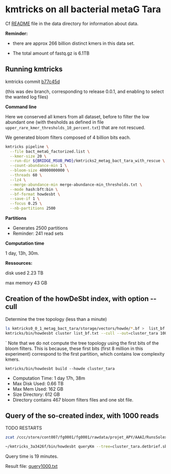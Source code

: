# kmtricks on all bacterial metaG Tara



Cf [README](../data/README.md) file in the data directory for information about data. 

**Reminder:** 

- there are approx 266 billion distinct kmers in this data set. 

- The total amount of fastq.gz is 6.1TB

## Running kmtricks

kmtricks commit [b77c45d](https://github.com/tlemane/kmtricks/commit/b77c45df3a75482aad9e9a6293d838a5adea67d9)

(this was dev branch, corresponding to release 0.0.1, and enabling to select the wanted log files)

**Command line**

Here we conserved all kmers from all dataset, before to filter the low abundant one (with thesholds as defined in file `upper_rare_kmer_thresholds_10_percent.txt`) that are not rescued.

We generated bloom filters composed of 4 billion bits each. 

```bash
kmtricks pipeline \
  --file bact_metaG_factorized.list \
  --kmer-size 20 \
  --run-dir ${BRIDGE_MSUB_PWD}/kmtricks2_metag_bact_tara_with_rescue \
  --count-abundance-min 1 \
  --bloom-size 40000000000 \
  --threads 60 \
  --lz4 \
  --merge-abundance-min merge-abundance-min_thresholds.txt \
  --mode hash:bft:bin \
  --bf-format howdesbt \
  --save-if 1 \
  --focus 0.25 \
  --nb-partitions 2500
```



**Partitions**

- Generates 2500 partitions
- Reminder: 241 read sets

**Computation time**

1 day, 13h, 30m. 

**Ressources:** 

disk used 2.23 TB 

max memory  43 GB

## Creation of the howDeSbt index, with option --cull

Determine the tree topology (less than a minute)

```bash 
ls kmtricks0_0_1_metag_bact_tara/storage/vectors/howde/*.bf >  list_bf.txt
kmtricks/bin/howdesbt cluster list_bf.txt --cull --out=cluster_tara 10000000..20000000
```

`
Note that we do not compute the tree topology using the first bits of the bloom filters. This is because, these first bits (first 8 million in this experiment) correspond to the first partition, which contains low complexity kmers. 

`kmtricks/bin/howdesbt build --howde cluster_tara`

- Computation Time: 1 day 17h, 38m
- Max Disk Used: 0.66 TB
- Max Mem Used: 162 GB
- Size Directory: 612 GB
- Directory contains 467 bloom filters files and one sbt file.



## Query of the so-created index, with 1000 reads

TODO RESTARTS

```bash
zcat /ccc/store/cont007/fg0001/fg0001/rawdata/projet_APY/AAAI/RunsSolexa/110712_BISMUTH_63A2BAAXX/APY_AAAIOSF_1_1_63A2BAAXX_clean.fastq.gz | head -n 4000 | ./fastq2fasta.py > random1000.fa
```



```bash 
~/kmtricks_3a3426f/bin/howdesbt queryKm --tree=cluster_tara.detbrief.sbt --repart=minimRepart.minimRepart --win=hash_window.vec random1000.fa
```

Query time is 19 minutes. 

Result file: [query1000.txt](query1000.txt)

